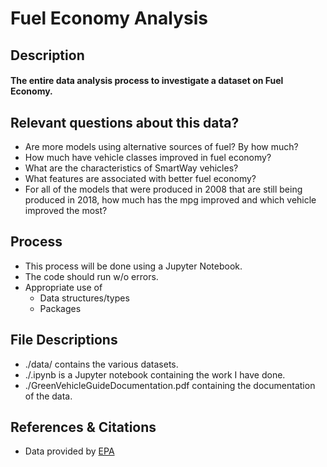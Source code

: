 # Fuel Economy Analysis

## Description
#### The entire data analysis process to investigate a dataset on Fuel Economy.

## Relevant questions about this data?
- Are more models using alternative sources of fuel? By how much?
- How much have vehicle classes improved in fuel economy?
- What are the characteristics of SmartWay vehicles?
- What features are associated with better fuel economy?
- For all of the models that were produced in 2008 that are still being produced in 2018, how much has the mpg improved and which vehicle improved the most?

## Process
- This process will be done using a Jupyter Notebook.
- The code should run w/o errors.
- Appropriate use of
  - Data structures/types
  - Packages

## File Descriptions
- ./data/ contains the various datasets.
- ./.ipynb is a Jupyter notebook containing the work I have done.
- ./GreenVehicleGuideDocumentation.pdf containing the documentation of the data.

## References & Citations
- Data provided by [EPA](https://www.epa.gov/compliance-and-fuel-economy-data/data-cars-used-testing-fuel-economy)
